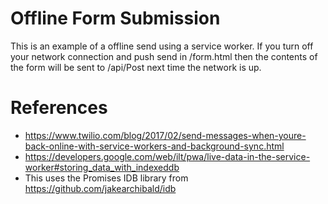 # Offline Form Submission

This is an example of a offline send using a service worker. If you turn off your network connection and push send in /form.html
then the contents of the form will be sent to /api/Post next time the network is up.

# References

* https://www.twilio.com/blog/2017/02/send-messages-when-youre-back-online-with-service-workers-and-background-sync.html
* https://developers.google.com/web/ilt/pwa/live-data-in-the-service-worker#storing_data_with_indexeddb
* This uses the Promises IDB library from https://github.com/jakearchibald/idb
